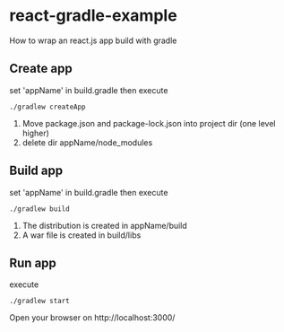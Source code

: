 # react-gradle-example
How to wrap an react.js app build with gradle

## Create app
set 'appName' in build.gradle then execute

`./gradlew createApp`

1. Move package.json and package-lock.json into project dir (one level higher)
2. delete dir appName/node_modules

## Build app
set 'appName' in build.gradle then execute

`./gradlew build`

1. The distribution is created in appName/build
2. A war file is created in build/libs

## Run app
execute

`./gradlew start`

Open your browser on http://localhost:3000/